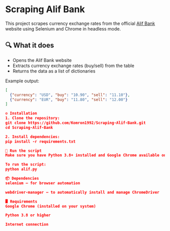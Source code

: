 # Scraping Alif Bank

This project scrapes currency exchange rates from the official [Alif Bank](https://www.alif.tj/) website using Selenium and Chrome in headless mode.

## 🔍 What it does

- Opens the Alif Bank website
- Extracts currency exchange rates (buy/sell) from the table
- Returns the data as a list of dictionaries

Example output:

```json
[
  {"currency": "USD", "buy": "10.90", "sell": "11.10"},
  {"currency": "EUR", "buy": "11.80", "sell": "12.00"}
]

⚙️ Installation
1. Clone the repository:
git clone https://github.com/Komron1992/Scraping-Alif-Bank.git
cd Scraping-Alif-Bank

2. Install dependencies:
pip install -r requirements.txt

🚀 Run the script
Make sure you have Python 3.8+ installed and Google Chrome available on your system.

To run the script:
python alif.py

📦 Dependencies
selenium – for browser automation

webdriver-manager – to automatically install and manage ChromeDriver

🖥 Requirements
Google Chrome (installed on your system)

Python 3.8 or higher

Internet connection
